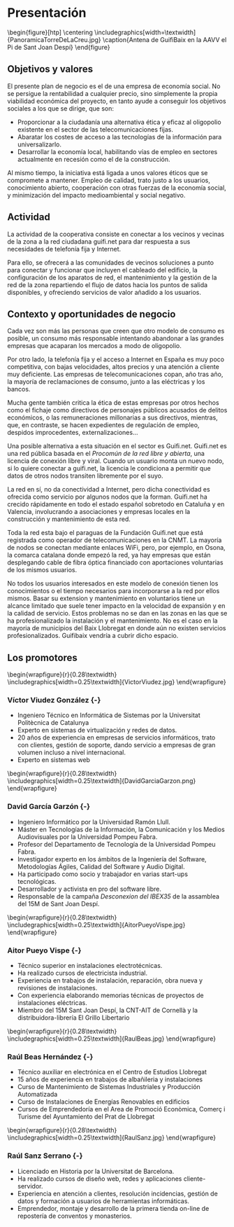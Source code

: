 ﻿# Presentación

\begin{figure}[htp]
	\centering
    \includegraphics[width=\textwidth]{PanoramicaTorreDeLaCreu.jpg}
    \caption{Antena de GuifiBaix en la AAVV el Pi de Sant Joan Despí}
\end{figure}


## Objetivos y valores

El presente plan de negocio es el de una empresa de economía social.
No se persigue la rentabilidad a cualquier precio,
sino simplemente la propia viabilidad económica del proyecto,
en tanto ayude a conseguir los objetivos sociales a los que se dirige,
que son:

- Proporcionar a la ciudadanía una alternativa ética y eficaz al oligopolio existente en el sector de las telecomunicaciones fijas.
- Abaratar los costes de acceso a las tecnologías de la información para universalizarlo.
- Desarrollar la economía local, habilitando vías de empleo en sectores actualmente en recesión como el de la construcción.

Al mismo tiempo,
la iniciativa está ligada a unos valores éticos
que se compromete a mantener.
Empleo de calidad,
trato justo a los usuarios,
conocimiento abierto,
cooperación con otras fuerzas de la economía social,
y minimización del impacto medioambiental y social negativo.

## Actividad

La actividad de la cooperativa consiste en
conectar a los vecinos y vecinas de la zona a la red ciudadana guifi.net
para dar respuesta a sus necesidades de telefonía fija y Internet.

Para ello, se ofrecerá a las comunidades de vecinos
soluciones a punto para conectar y funcionar
que incluyen
el cableado del edificio,
la configuración de los aparatos de red,
el mantenimiento y la gestión de la red de la zona
repartiendo el flujo de datos hacia los puntos de salida disponibles,
y ofreciendo servicios de valor añadido a los usuarios.


## Contexto y oportunidades de negocio

Cada vez son más las personas que creen que otro modelo de consumo es posible,
un consumo más responsable
intentando abandonar a las grandes empresas que acaparan los mercados a modo de oligopolio.

Por otro lado, la telefonía fija y el acceso a Internet en España es muy poco competitiva, 
con bajas velocidades, altos precios y una atención a cliente muy deficiente.
Las empresas de telecomunicaciones copan, año tras año,
la mayoría de reclamaciones de consumo,
junto a las eléctricas y los bancos.

Mucha gente también critica la ética de estas empresas por otros hechos
como el fichaje como directivos de personajes públicos acusados de delitos económicos,
o las remuneraciones millonarias a sus directivos, 
mientras, que, en contraste,
se hacen expedientes de regulación de empleo,
despidos improcedentes,
externalizaciones...

Una posible alternativa a esta situación en el sector es Guifi.net.
Guifi.net es una red pública basada en el *Procomún de la red libre y abierta*,
una licencia de conexión libre y viral.
Cuando un usuario monta un nuevo nodo,
si lo quiere conectar a guifi.net,
la licencia le condiciona a permitir que datos de otros nodos transiten libremente por el suyo.

La red en sí, no da conectividad a Internet,
pero dicha conectividad es ofrecida como servicio por algunos nodos que la forman.
Guifi.net ha crecido rápidamente en todo el estado español
sobretodo en Cataluña y en Valencia,
involucrando a asociaciones y empresas locales
en la construcción y mantenimiento de esta red.

Toda la red esta bajo el paraguas de la Fundación Guifi.net
que está registrada como operador de telecomunicaciones en la CNMT.
La mayoría de nodos se conectan mediante enlaces WiFi,
pero, por ejemplo,
en Osona, la comarca catalana donde empezó la red,
ya hay empresas que están desplegando cable de fibra óptica
financiado con aportaciones voluntarias de los mismos usuarios.

No todos los usuarios interesados en este modelo de conexión
tienen los conocimientos o el tiempo necesarios
para incorporarse a la red por ellos mismos.
Basar su extension y mantenimiento en voluntarios
tiene un alcance limitado que suele tener impacto
en la velocidad de expansión y en la calidad de servicio.
Estos problemas no se dan en las zonas
en las que se ha profesionalizado la instalación y el mantenimiento.
No es el caso en la mayoria de municipios del Baix Llobregat
en donde aún no existen servicios profesionalizados.
Guifibaix vendría a cubrir dicho espacio.


## Los promotores

\begin{wrapfigure}{r}{0.28\textwidth}
    \includegraphics[width=0.25\textwidth]{VictorViudez.jpg}
\end{wrapfigure}

### Víctor Viudez González {-}

- Ingeniero Técnico en Informática de Sistemas por la Universitat Politècnica de Catalunya
- Experto en sistemas de virtualización y redes de datos.
- 20 años de experiencia en empresas de servicios informáticos, trato con clientes, gestión de soporte, dando servicio a empresas de gran volumen incluso a nivel internacional.
- Experto en sistemas web

\begin{wrapfigure}{r}{0.28\textwidth}
    \includegraphics[width=0.25\textwidth]{DavidGarciaGarzon.png}
\end{wrapfigure}

### David García Garzón {-}

- Ingeniero Informático por la Universidad Ramón Llull.
- Máster en Tecnologías de la Información, la Comunicación y los Medios Audiovisuales por la Universidad Pompeu Fabra.
- Profesor del Departamento de Tecnología de la Universidad Pompeu Fabra.
- Investigador experto en los ámbitos de la Ingeniería del Software, Metodologías Ágiles, Calidad del Software y Audio Digital.
- Ha participado como socio y trabajador en varias start-ups tecnológicas.
- Desarrollador y activista en pro del software libre.
- Responsable de la campaña *Desconexion del IBEX35* de la assamblea del 15M de Sant Joan Despí.


\begin{wrapfigure}{r}{0.28\textwidth}
    \includegraphics[width=0.25\textwidth]{AitorPueyoVispe.jpg}
\end{wrapfigure}

### Aitor Pueyo Vispe {-}

- Técnico superior en instalaciones electrotécnicas.
- Ha realizado cursos de electricista industrial.
- Experiencia en trabajos de instalación, reparación, obra nueva y revisiones de instalaciones.
- Con experiencia elaborando memorias técnicas de proyectos de instalaciones eléctricas.
- Miembro del 15M Sant Joan Despí, la CNT-AIT de Cornellà y la distribuidora-librería El Grillo Libertario 


\begin{wrapfigure}{r}{0.28\textwidth}
    \includegraphics[width=0.25\textwidth]{RaulBeas.jpg}
\end{wrapfigure}

### Raúl Beas Hernández {-}


- Técnico auxiliar en electrónica en el Centro de Estudios Llobregat
- 15 años de experiencia en trabajos de albañileria y instalaciones
- Curso de Mantenimiento de Sistemas Industriales y Producción Automatizada
- Curso de Instalaciones de Energías Renovables en edificios
- Cursos de Emprendedoría en el Area de Promoció Econòmica, Comerç i Turisme del Ayuntamiento del Prat de Llobregat

\begin{wrapfigure}{r}{0.28\textwidth}
    \includegraphics[width=0.25\textwidth]{RaulSanz.jpg}
\end{wrapfigure}

### Raúl Sanz Serrano {-}

- Licenciado en Historia por la Universitat de Barcelona.
- Ha realizado cursos de diseño web, redes y aplicaciones cliente-servidor.
- Experiencia en atención a clientes, resolución incidencias, gestión de datos y formación a usuarios de herramientas informáticas.
- Emprendedor, montaje y desarrollo de la primera tienda on-line de repostería de conventos y monasterios. 


